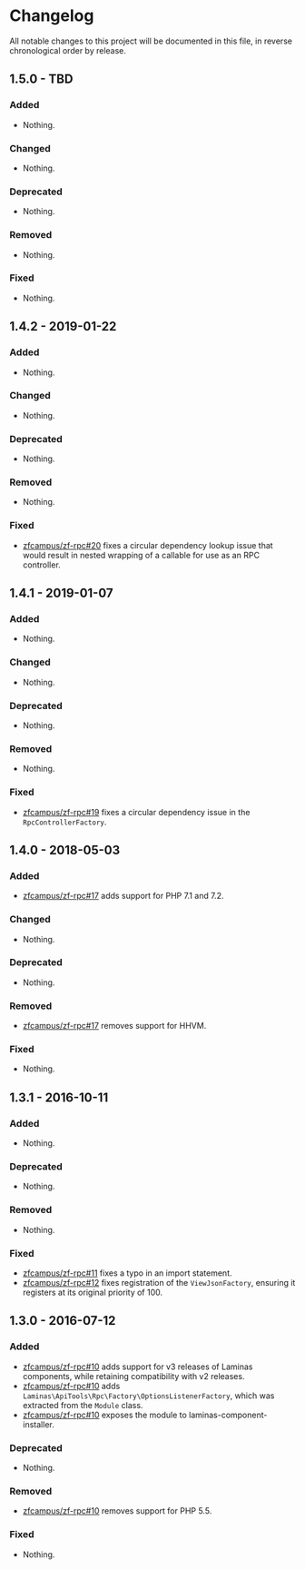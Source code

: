 # Changelog

All notable changes to this project will be documented in this file, in reverse chronological order by release.

## 1.5.0 - TBD

### Added

- Nothing.

### Changed

- Nothing.

### Deprecated

- Nothing.

### Removed

- Nothing.

### Fixed

- Nothing.

## 1.4.2 - 2019-01-22

### Added

- Nothing.

### Changed

- Nothing.

### Deprecated

- Nothing.

### Removed

- Nothing.

### Fixed

- [zfcampus/zf-rpc#20](https://github.com/zfcampus/zf-rpc/pull/20) fixes a circular dependency lookup issue that would result in nested
  wrapping of a callable for use as an RPC controller.

## 1.4.1 - 2019-01-07

### Added

- Nothing.

### Changed

- Nothing.

### Deprecated

- Nothing.

### Removed

- Nothing.

### Fixed

- [zfcampus/zf-rpc#19](https://github.com/zfcampus/zf-rpc/pull/19) fixes a circular dependency issue in the `RpcControllerFactory`.

## 1.4.0 - 2018-05-03

### Added

- [zfcampus/zf-rpc#17](https://github.com/zfcampus/zf-rpc/pull/17) adds support for PHP 7.1 and 7.2.

### Changed

- Nothing.

### Deprecated

- Nothing.

### Removed

- [zfcampus/zf-rpc#17](https://github.com/zfcampus/zf-rpc/pull/17) removes support for HHVM.

### Fixed

- Nothing.

## 1.3.1 - 2016-10-11

### Added

- Nothing.

### Deprecated

- Nothing.

### Removed

- Nothing.

### Fixed

- [zfcampus/zf-rpc#11](https://github.com/zfcampus/zf-rpc/pull/11) fixes a typo in an import
  statement.
- [zfcampus/zf-rpc#12](https://github.com/zfcampus/zf-rpc/pull/12) fixes registration of the
  `ViewJsonFactory`, ensuring it registers at its original priority of 100.

## 1.3.0 - 2016-07-12

### Added

- [zfcampus/zf-rpc#10](https://github.com/zfcampus/zf-rpc/pull/10) adds support for v3 releases
  of Laminas components, while retaining compatibility with v2 releases.
- [zfcampus/zf-rpc#10](https://github.com/zfcampus/zf-rpc/pull/10) adds
  `Laminas\ApiTools\Rpc\Factory\OptionsListenerFactory`, which was extracted from the `Module`
  class.
- [zfcampus/zf-rpc#10](https://github.com/zfcampus/zf-rpc/pull/10) exposes the module to
  laminas-component-installer.

### Deprecated

- Nothing.

### Removed

- [zfcampus/zf-rpc#10](https://github.com/zfcampus/zf-rpc/pull/10) removes support for PHP 5.5.

### Fixed

- Nothing.
